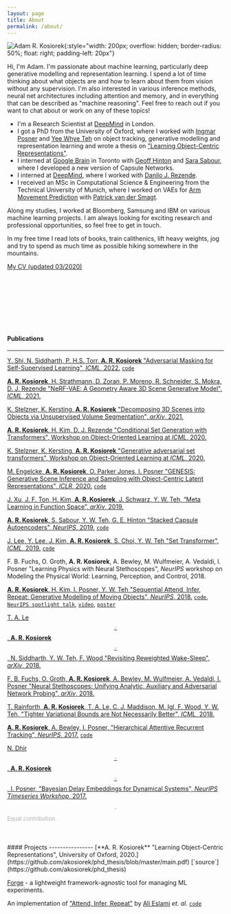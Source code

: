 ```yaml
---
layout: page
title: About
permalink: /about/
---
```


![Adam R. Kosiorek](../resources/me.jpg){:style="width: 200px; overflow: hidden; border-radius: 50%; float: right; padding-left: 20px"}

Hi, I'm Adam.
I'm passionate about machine learning, particularly deep generative modelling and representation learning.
I spend a lot of time thinking about what objects are and how to learn about them from vision without any supervision.
I'm also interested in various inference methods, neural net architectures including attention and memory, and in everything that can be described as "machine reasoning".
Feel free to reach out if you want to chat about or work on any of these topics!

* I'm a Research Scientist at [DeepMind](https://deepmind.com/) in London.
* I got a PhD from the University of Oxford, where I worked with [Ingmar Posner](http://ori.ox.ac.uk/mrg_people/ingmar-posner/) and [Yee Whye Teh](https://www.stats.ox.ac.uk/~teh/) on object tracking, generative modelling and representation learning and wrote a thesis on ["Learning Object-Centric Representations"](https://github.com/akosiorek/phd_thesis/blob/master/main.pdf).
* I interned at [Google Brain]() in Toronto with [Geoff Hinton](http://www.cs.toronto.edu/~hinton/) and [Sara Sabour](https://scholar.google.ca/citations?user=l8wQ39EAAAAJ&hl=en), where I developed a new version of Capsule Networks.
* I interned at [DeepMind](https://deepmind.com/), where I worked with [Danilo J. Rezende](https://scholar.google.co.uk/citations?user=UGlyhFMAAAAJ&hl=en).
* I received an MSc in Computational Science & Engineering from the Technical University of Munich, where I worked on VAEs for [Arm Movement Prediction](http://brml.org/positions/master-thesis-arm-movement-prediction/) with [Patrick van der Smagt](http://brml.org/people/smagt/).

Along my studies, I worked at Bloomberg, Samsung and IBM on various machine learning projects.
I am always looking for exciting research and professional opportunities, so feel free to get in touch.

In my free time I read lots of books, train calithenics, lift heavy weights, jog and try to spend as much time as possible hiking somewhere in the mountains.

[My CV (updated 03/2020)](../resources/cv_adam_kosiorek.pdf)

<div style="margin: 150px;"></div>

#### Publications
----------------
[Y. Shi, N. Siddharth, P. H.S. Torr, **A. R. Kosiorek** "Adversarial Masking for Self-Supervised Learning", _ICML_, 2022.](https://arxiv.org/abs/2201.13100) [`code`](https://github.com/YugeTen/adios)


[**A. R. Kosiorek**, H. Strathmann, D. Zoran, P. Moreno, R. Schneider, S. Mokra, D. J. Rezende "NeRF-VAE: A Geometry Aware 3D Scene Generative Model", _ICML_, 2021.](http://proceedings.mlr.press/v139/kosiorek21a.html)

[K. Stelzner, K. Kersting, **A. R. Kosiorek** "Decomposing 3D Scenes into Objects via Unsupervised Volume Segmentation", _arXiv_, 2021.](https://arxiv.org/abs/2104.01148)

[**A. R. Kosiorek**, H. Kim, D. J. Rezende "Conditional Set Generation with Transformers", Workshop on Object-Oriented Learning at _ICML_, 2020.](https://arxiv.org/abs/2006.16841)

[K. Stelzner, K. Kersting, **A. R. Kosiorek** "Generative adversarial set transformers", Workshop on Object-Oriented Learning at _ICML_, 2020.](https://www.ml.informatik.tu-darmstadt.de/papers/stelzner2020ood_gast.pdf)

[M. Engelcke, **A. R. Kosiorek**, O. Parker Jones, I. Posner "GENESIS: Generative Scene Inference and Sampling with Object-Centric Latent Representations", _ICLR_, 2020.](https://arxiv.org/abs/1907.13052) [`code`](https://github.com/applied-ai-lab/genesis)

[J. Xu, J. F. Ton, H. Kim, **A. R. Kosiorek**, J. Schwarz, Y. W. Teh, “Meta Learning in Function Space”, _arXiv_, 2019.](https://arxiv.org/abs/1912.02738)

[**A. R. Kosiorek**, S. Sabour, Y. W. Teh, G. E. Hinton "Stacked Capsule Autoencoders", _NeurIPS_, 2019.](https://arxiv.org/abs/1906.06818) [`code`](https://github.com/google-research/google-research/tree/master/stacked_capsule_autoencoders)

[J. Lee, Y. Lee, J. Kim, **A. R. Kosiorek**, S. Choi, Y. W. Teh "Set Transformer", _ICML_, 2019.](https://arxiv.org/abs/1810.00825) [`code`](https://github.com/juho-lee/set_transformer)

F. B. Fuchs, O. Groth, **A. R. Kosiorek**, A. Bewley, M. Wulfmeier, A. Vedaldi, I. Posner "Learning Physics with Neural Stethoscopes", _NeurIPS_ workshop on Modeling the Physical World: Learning, Perception, and Control, 2018.


[**A. R. Kosiorek**, H. Kim, I. Posner, Y. W. Teh "Sequential Attend, Infer, Repeat: Generative Modelling of Moving Objects", _NeurIPS_, 2018.](https://arxiv.org/abs/1806.01794) [`code`](https://github.com/akosiorek/sqair), [`NeurIPS spotlight talk`](https://www.facebook.com/nipsfoundation/videos/515859272265612/?t=2897), [`video`](https://youtu.be/-IUNQgSLE0c), [`poster`](https://drive.google.com/open?id=1HC0FflbWhYd2XtuJMD7qW3jbuOuNEy7T)

[T. A. Le<sup style="color: #B0B0B0;">$$\circ$$</sup>, **A. R. Kosiorek**<sup style="color: #B0B0B0;">$$\circ$$</sup>, N. Siddharth, Y. W. Teh, F. Wood "Revisiting Reweighted Wake-Sleep", _arXiv_, 2018.](https://arxiv.org/abs/1805.10469)

[F. B. Fuchs, O. Groth, **A. R. Kosiorek**, A. Bewley, M. Wulfmeier, A. Vedaldi, I. Posner "Neural Stethoscopes: Unifying Analytic, Auxiliary and Adversarial Network Probing", _arXiv_, 2018.](https://arxiv.org/abs/1806.05502)

[T. Rainforth, **A. R. Kosiorek**, T. A. Le, C. J. Maddison, M. Igl, F. Wood, Y. W. Teh, "Tighter Variational Bounds are Not Necessarily Better", _ICML_, 2018.](https://arxiv.org/abs/1802.04537)

[**A. R. Kosiorek**, A. Bewley, I. Posner, "Hierarchical Attentive Recurrent Tracking", _NeurIPS_, 2017.](https://arxiv.org/abs/1706.09262) [`code`](https://github.com/akosiorek/hart)

[N. Dhir<sup style="color: #B0B0B0;">$$\circ$$</sup>, **A. R. Kosiorek**<sup style="color: #B0B0B0;">$$\circ$$</sup>, I. Posner, "Bayesian Delay Embeddings for Dynamical Systems", _NeurIPS Timeseries Workshop_, 2017.](http://www.robots.ox.ac.uk/~mobile/Papers/2017NeurIPS_dhir.pdf)

<sup style="color: #B0B0B0;">$$\circ$$</sup> <span style="color: #B0B0B0; font-size: small;">Equal contribution.</span>

<div style="margin: 50px;"></div>
#### Projects
----------------
[**A. R. Kosiorek** "Learning Object-Centric Representations", University of Oxford, 2020.](https://github.com/akosiorek/phd_thesis/blob/master/main.pdf) [`source`](https://github.com/akosiorek/phd_thesis)


[Forge](https://github.com/akosiorek/forge) - a lightweight framework-agnostic tool for managing ML experiments.

An implementation of ["Attend, Infer, Repeat"](https://papers.nips.cc/paper/6230-attend-infer-repeat-fast-scene-understanding-with-generative-models) by [Ali Eslami](http://arkitus.com/research/) *et. al.*  [`code`](https://github.com/akosiorek/attend_infer_repeat)
